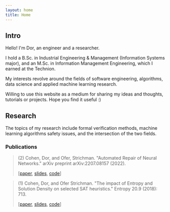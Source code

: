 ```yaml
---
layout: home
title: Home
---
```


## Intro

Hello! I'm Dor, an engineer and a researcher.

I hold a B.Sc. in Industrial Engineering & Management (Information Systems major), and an M.Sc. in Information Management Engineering, which I earned at the Technion.

My interests revolve around the fields of software engineering, algorithms, data science and applied machine learning research.

Willing to use this website as a medium for sharing my ideas and thoughts, tutorials or projects. Hope you find it useful :)

## Research

The topics of my research include formal verification methods, machine learning algorithms safety issues, and the intersection of the two fields.


### Publications



> (2) Cohen, Dor, and Ofer, Strichman. "Automated Repair of Neural Networks." arXiv preprint arXiv:2207.08157 (2022). 
>
> [[paper](https://arxiv.org/abs/2207.08157), [slides](https://github.com/dorcoh/NNSynthesizer/blob/main/misc/slides.pdf), [code](https://github.com/dorcoh/NNSynthesizer)]




> (1) Cohen, Dor, and Ofer Strichman. "The impact of Entropy and Solution Density on selected SAT heuristics." Entropy 20.9 (2018): 713.
>
>[[paper](https://www.mdpi.com/1099-4300/20/9/713), [slides](https://ie.technion.ac.il/~ofers/presentations/entropy.pdf), [code](https://github.com/dorcoh/formulaChar)]
